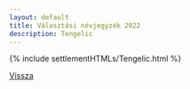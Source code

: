 ```yaml
---
layout: default
title: Választási névjegyzék 2022
description: Tengelic
---
```


{% include settlementHTMLs/Tengelic.html %}

[Vissza](../)